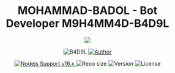 <h1 align="center">MOHAMMAD-BADOL - Bot Developer M9H4MM4D-B4D9L</h1>

<p align="center">
  <a href="https://github.com/notsopreety">
    <img src="http://readme-typing-svg.herokuapp.com?color=FFFFFF&center=true&vCenter=true&multiline=false&lines=Welcome+to+BADOL-GITHUB;A+Customizable+Messenger+Bot+Developer+By+Mohammad +Badol;">
  </a>
</p>

<p align="center">
    <img src="https://img.shields.io/badge/Mohammad%20Badol-green?colorA=%23ff0000&colorB=%23017e40&style=for-the-badge" alt="B4D9L">
    <a href="https://github.com/notsopreety">
        <img title="Author" src="https://img.shields.io/badge/AUTHOR-MOHAMMAD%20BADOL-green.svg?style=for-the-badge&logo=github">
    </a>
</p>

<p align="center">
  <a href="https://nodejs.org/dist/v16.20.0">
    <img src="https://img.shields.io/badge/Nodejs%20Support-16.x-brightgreen.svg?style=flat-square" alt="Nodejs Support v16.x">
  </a>
  <img alt="Repo size" src="https://img.shields.io/github/repo-size/notsopreety/M9H4MM4D-B4D9L.svg?style=flat-square&label=size">
  <img alt="Version" src="https://img.shields.io/badge/dynamic/json?color=brightgreen&label=version&prefix=v&query=%24.version&url=https://github.com/notsopreety/M9H4MM4D-B4D9L/raw/main/package.json&style=flat-square">
  <img alt="License" src="https://img.shields.io/badge/license-MIT-green?style=flat-square&color=brightgreen">
</p>
